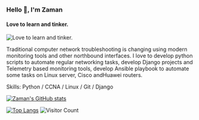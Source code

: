 ### Hello 👋, I'm Zaman
#### Love to learn and tinker.
![Love to learn and tinker.](https://autonetmate.com/wp-content/uploads/2022/05/1631448833062.jpg)

Traditional computer network troubleshooting is changing using modern monitoring tools and other northbound interfaces. I love to develop python scripts to automate regular networking tasks, develop Django projects and Telemetry based monitoring tools, develop Ansible playbook to automate some tasks on Linux server, Cisco andHuawei routers.

Skills: Python / CCNA / Linux / Git / Django

[![Zaman's GitHub stats](https://github-readme-stats.vercel.app/api?username=hasanashik)](https://github.com/anuraghazra/github-readme-stats)

[![Top Langs](https://github-readme-stats.vercel.app/api/top-langs/?username=hasanashik&layout=compact)](https://github.com/anuraghazra/github-readme-stats)
![Visitor Count](https://profile-counter.glitch.me/{hasanashik}/count.svg)







